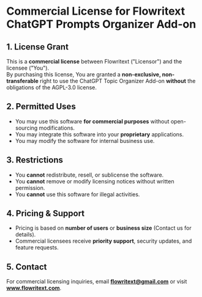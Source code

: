 # Commercial License for Flowritext ChatGPT Prompts Organizer Add-on

## 1. License Grant  
This is a **commercial license** between Flowritext ("Licensor") and the licensee ("You").  
By purchasing this license, You are granted a **non-exclusive, non-transferable** right to use the ChatGPT Topic Organizer Add-on **without** the obligations of the AGPL-3.0 license.  

## 2. Permitted Uses  
- You may use this software **for commercial purposes** without open-sourcing modifications.  
- You may integrate this software into your **proprietary** applications.  
- You may modify the software for internal business use.  

## 3. Restrictions  
- You **cannot** redistribute, resell, or sublicense the software.  
- You **cannot** remove or modify licensing notices without written permission.  
- You **cannot** use this software for illegal activities.  

## 4. Pricing & Support  
- Pricing is based on **number of users** or **business size** (Contact us for details).  
- Commercial licensees receive **priority support**, security updates, and feature requests.  

## 5. Contact  
For commercial licensing inquiries, email **flowritext@gmail.com** or visit **www.flowritext.com**.  
